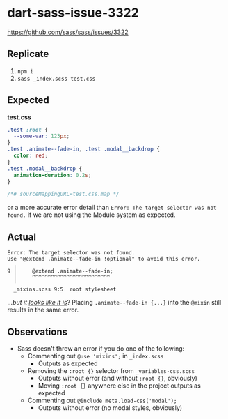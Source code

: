 # dart-sass-issue-3322

https://github.com/sass/sass/issues/3322

## Replicate
1. `npm i`
2. `sass _index.scss test.css`

## Expected
**test.css**
```css
.test :root {
  --some-var: 123px;
}
.test .animate--fade-in, .test .modal__backdrop {
  color: red;
}
.test .modal__backdrop {
  animation-duration: 0.2s;
}

/*# sourceMappingURL=test.css.map */

```

or a more accurate error detail than `Error: The target selector was not found.` if we are not using the Module system as expected.

## Actual
```
Error: The target selector was not found.
Use "@extend .animate--fade-in !optional" to avoid this error.
  ╷
9 │     @extend .animate--fade-in;
  │     ^^^^^^^^^^^^^^^^^^^^^^^^^
  ╵
  _mixins.scss 9:5  root stylesheet
```

...*but it [looks like it is](https://github.com/kerryj89/dart-sass-issue-3322/blob/main/_mixins.scss)*? Placing `.animate--fade-in {...}` into the `@mixin` still results in the same error.

## Observations

* Sass doesn't throw an error if you do one of the following:
  * Commenting out `@use 'mixins';` in `_index.scss`
    * Outputs as expected
  * Removing the `:root {}` selector from `_variables-css.scss`
    * Outputs without error (and without `:root {}`, obviously)
    * Moving `:root {}` anywhere else in the project outputs as expected
  * Commenting out `@include meta.load-css('modal');`
    * Outputs without error (no modal styles, obviously)
